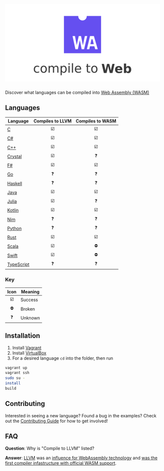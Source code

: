 # ![Compile to Web](compile-to-web.png)

Discover what languages can be compiled into [Web Assembly (WASM)](http://webassembly.org)

## Languages

| Language                  | Compiles to LLVM        | Compiles to WASM        |
|---------------------------|:-----------------------:|:-----------------------:|
| [C](C/)                   | :ballot_box_with_check: | :ballot_box_with_check: |
| [C#](C%23/)               | :ballot_box_with_check: | :ballot_box_with_check: |
| [C++](C++/)               | :ballot_box_with_check: | :ballot_box_with_check: |
| [Crystal](Crystal/)       | :ballot_box_with_check: | :question:              |
| [F#](F%23/)               | :ballot_box_with_check: | :ballot_box_with_check: |
| [Go](Go/)                 | :question:              | :question:              |
| [Haskell](Haskell/)       | :question:              | :question:              |
| [Java](Java/)             | :ballot_box_with_check: | :ballot_box_with_check: |
| [Julia](Julia/)           | :ballot_box_with_check: | :question:              |
| [Kotlin](Kotlin/)         | :ballot_box_with_check: | :ballot_box_with_check: |
| [Nim](Nim/)               | :question:              | :question:              |
| [Python](Python/)         | :question:              | :question:              |
| [Rust](Rust/)             | :ballot_box_with_check: | :ballot_box_with_check: |
| [Scala](Scala/)           | :ballot_box_with_check: | :no_entry:              |
| [Swift](Swift/)           | :ballot_box_with_check: | :no_entry:              |
| [TypeScript](TypeScript/) | :question:              | :question:              |

### Key

| Icon                    | Meaning |
|:-----------------------:|---------|
| :ballot_box_with_check: | Success |
| :no_entry:              | Broken  |
| :question:              | Unknown |

## Installation

1.  Install [Vagrant](https://www.vagrantup.com/downloads.html)
2.  Install [VirtualBox](https://www.virtualbox.org/wiki/Downloads)
3.  For a desired language `cd` into the folder, then run
``` sh
vagrant up
vagrant ssh
sudo su -
install
build
```

## Contributing

Interested in seeing a new language? Found a bug in the examples?
Check out the [Contributing Guide](CONTRIBUTING.md) for how to get involved!

## FAQ

**Question**: Why is "Compile to LLVM" listed?

**Answer**: [LLVM](https://llvm.org/) was an [influence for WebAssembly technology](http://webassembly.org/docs/faq/#why-not-just-use-llvm-bitcode-as-a-binary-format) and [was the first compiler infastructure with official WASM support](http://webassembly.org/docs/faq#which-compilers-can-i-use-to-build-webassembly-programs).

